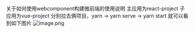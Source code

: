 关于如何使用webcomponent构建微前端的使用说明
主应用为react-project 子应用为vue-project
分别拉去俩项目，yarn -> yarn serve -> yarn start 就可以看到如下图片
![image.png](https://p9-juejin.byteimg.com/tos-cn-i-k3u1fbpfcp/270a3fdb549943ed81e28a2bf9cd86f2~tplv-k3u1fbpfcp-watermark.image?)

